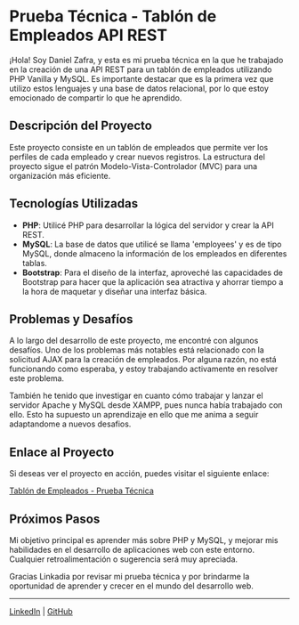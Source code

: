# Prueba Técnica - Tablón de Empleados API REST

¡Hola! Soy Daniel Zafra, y esta es mi prueba técnica en la que he trabajado en la creación de una API REST para un tablón de empleados utilizando PHP Vanilla y MySQL. Es importante destacar que es la primera vez que utilizo estos lenguajes y una base de datos relacional, por lo que estoy emocionado de compartir lo que he aprendido. 

## Descripción del Proyecto

Este proyecto consiste en un tablón de empleados que permite ver los perfiles de cada empleado y crear nuevos registros. La estructura del proyecto sigue el patrón Modelo-Vista-Controlador (MVC) para una organización más eficiente.

## Tecnologías Utilizadas

- **PHP**: Utilicé PHP para desarrollar la lógica del servidor y crear la API REST.
- **MySQL**: La base de datos que utilicé se llama 'employees' y es de tipo MySQL, donde almaceno la información de los empleados en diferentes tablas.
- **Bootstrap**: Para el diseño de la interfaz, aproveché las capacidades de Bootstrap para hacer que la aplicación sea atractiva y ahorrar tiempo a la hora de maquetar y diseñar una interfaz básica.

## Problemas y Desafíos

A lo largo del desarrollo de este proyecto, me encontré con algunos desafíos. Uno de los problemas más notables está relacionado con la solicitud AJAX para la creación de empleados. Por alguna razón, no está funcionando como esperaba, y estoy trabajando activamente en resolver este problema.

También he tenido que investigar en cuanto cómo trabajar y lanzar el servidor Apache y MySQL desde XAMPP, pues nunca había trabajado con ello. Esto ha supuesto un aprendizaje en ello que me anima a seguir adaptandome a nuevos desafios.

## Enlace al Proyecto

Si deseas ver el proyecto en acción, puedes visitar el siguiente enlace:

[Tablón de Empleados - Prueba Técnica](https://apirestlinkadia.000webhostapp.com/crud_php/index.php)

## Próximos Pasos

Mi objetivo principal es aprender más sobre PHP y MySQL, y mejorar mis habilidades en el desarrollo de aplicaciones web con este entorno. Cualquier retroalimentación o sugerencia será muy apreciada.

Gracias Linkadia por revisar mi prueba técnica y por brindarme la oportunidad de aprender y crecer en el mundo del desarrollo web.

--- 

[LinkedIn](https://www.linkedin.com/in/daniel-zafra-mansilla-44734b146/) | [GitHub](https://github.com/Danizetaeme)
